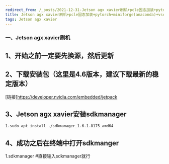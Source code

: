 ```yaml
---
redirect_from: /_posts/2021-12-31-Jetson agx xavier刷机+pcle固态加装+pytorch+miniforge(anaconda)+vscode+wifi+ros全套安装(亲测有效，完美通过无需踩坑).md/
title: Jetson agx xavier刷机+pcle固态加装+pytorch+miniforge(anaconda)+vscode+wifi+ros全套安装(亲测有效，完美通过无需踩坑)
tags: Jetson agx xavier
---
```


### 一、Jetson agx xavier刷机
## 1、开始之前一定要先换源，然后更新


## 2、下载安装包（这里是4.6版本，建议下载最新的稳定版本）
[链接]https://developer.nvidia.com/embedded/jetpack

## 3、Jetson agx xavier安装sdkmanager
```bash
1.sudo apt install ./sdkmanager_1.6.1-8175_amd64
```

## 4、成功之后在终端中打开sdkmanger
<php>
1.sdkmanager  #直接输入sdkmanager就行
</php>

